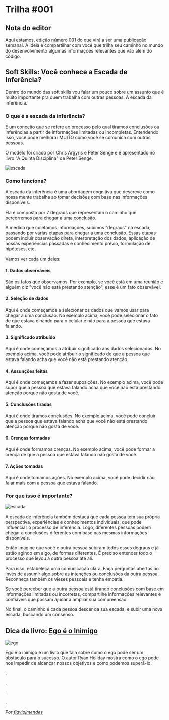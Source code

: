 # Trilha #001


## Nota do editor

Aqui estamos, edição número 001 do que virá a ser uma publicação semanal. A ideia é compartilhar com você que trilha seu caminho no mundo do desenvolvimento algumas informações relevantes que vão além do código.

<div className="flex w-full gap-2 my-10">
    <div className="flex-grow"></div>
    <div className="h-3 w-4 bg-gradient-to-r from-text-secondary to-black"></div>
    <div className="h-3 w-64 bg-gradient-to-r from-primary via-primary to-black"></div>
</div>


## Soft Skills: Você conhece a Escada de Inferência?

Dentro do mundo das soft skills vou falar um pouco sobre um assunto que é muito importante pra quem trabalha com outras pessoas. A escada da inferência.

### O que é a escada da inferência?

É um conceito que se refere ao processo pelo qual tiramos conclusões ou inferências a partir de informações limitadas ou incompletas. Entendendo isso, você pode melhorar MUITO como você se comunica com outras pessoas.

O modelo foi criado por Chris Argyris e Peter Senge e é apresentado no livro "A Quinta Disciplina" de Peter Senge.

![escada](https://pbs.twimg.com/media/FwujcRcWcAEMZNG?format=png&name=medium)

### Como funciona?

A escada da inferência é uma abordagem cognitiva que descreve como nossa mente trabalha ao tomar decisões com base nas informações disponíveis.

Ela é composta por 7 degraus que representam o caminho que percorremos para chegar a uma conclusão. 

À medida que coletamos informações, subimos "degraus" na escada, passando por várias etapas para chegar a uma conclusão. Essas etapas podem incluir observação direta, interpretação dos dados, aplicação de nossas experiências passadas e conhecimento prévio, formulação de hipóteses, etc.

Vamos ver cada um deles:

#### 1. Dados observáveis

São os fatos que observamos. Por exemplo, se você está em uma reunião e alguém diz "você não está prestando atenção", esse é um fato observável.

#### 2. Seleção de dados

Aqui é onde começamos a selecionar os dados que vamos usar para chegar a uma conclusão. No exemplo acima, você pode selecionar o fato de que estava olhando para o celular e não para a pessoa que estava falando.

#### 3. Significado atribuído

Aqui é onde começamos a atribuir significado aos dados selecionados. No exemplo acima, você pode atribuir o significado de que a pessoa que estava falando acha que você não está prestando atenção.

#### 4. Assunções feitas

Aqui é onde começamos a fazer suposições. No exemplo acima, você pode supor que a pessoa que estava falando acha que você não está prestando atenção porque não gosta de você.

#### 5. Conclusões tiradas

Aqui é onde tiramos conclusões. No exemplo acima, você pode concluir que a pessoa que estava falando acha que você não está prestando atenção porque não gosta de você.

#### 6. Crenças formadas

Aqui é onde formamos crenças. No exemplo acima, você pode formar a crença de que a pessoa que estava falando não gosta de você.

#### 7. Ações tomadas

Aqui é onde tomamos ações. No exemplo acima, você pode decidir não falar mais com a pessoa que estava falando.

### Por que isso é importante?

![escada](https://pbs.twimg.com/media/FwuhQxBWIAAirhV?format=jpg&name=medium)

A escada de inferência também destaca que cada pessoa tem sua própria perspectiva, experiências e conhecimentos individuais, que pode influenciar o processo de inferência. Logo, diferentes pessoas podem chegar a conclusões diferentes com base nas mesmas informações disponíveis.

Então imagine que você e outra pessoa subiram todos esses degraus e já estão agindo em algo, de formas diferentes. É preciso entender todo o processo que levou a outra pessoa até ali.

Para isso, estabeleça uma comunicação clara. Faça perguntas abertas ao invés de assumir algo sobre as intenções ou conclusões da outra pessoa. Reconheça também os vieses pessoais e tenha empatia.

Se você perceber que a outra pessoa está tirando conclusões com base em informações limitadas ou incorretas, compartilhe informações relevantes e confiáveis que possam ajudar a ampliar sua compreensão.

No final, o caminho é cada pessoa descer da sua escada, e subir uma nova escada, buscando um consenso.



## Dica de livro: [Ego é o Inimigo](https://amzn.to/3Qu4nUJ)

![ego](https://m.media-amazon.com/images/I/61wr4eRbOUL._SY522_.jpg)

Ego é o inimigo é um livro que fala sobre como o ego pode ser um obstáculo para o sucesso. O autor Ryan Holiday mostra como o ego pode nos impedir de alcançar nossos objetivos e como podemos superá-lo.

.

.

.

.

_Por [flaviojmendes](https://youtube.com/flaviojmendes)_
